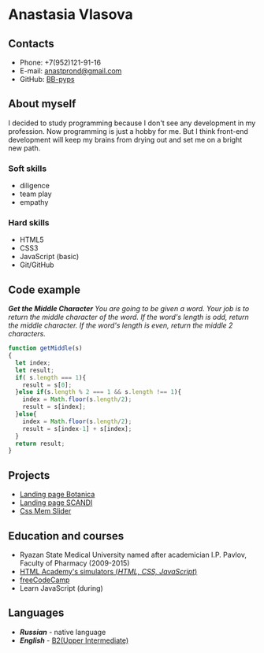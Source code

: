 # Anastasia Vlasova

## Contacts
*   Phone: +7(952)121-91-16
*   E-mail: anastprond@gmail.com
*   GitHub: [BB-pyps](https://github.com/BB-pyps)

## About myself
I decided to study programming because I don't see any development in my profession. Now programming is just a hobby for me. But I think front-end development will keep my brains from drying out and set me on a bright new path.

### Soft skills
*   diligence
*   team play
*   empathy

### Hard skills
*   HTML5
*   CSS3
*   JavaScript (basic)
*   Git/GitHub

## Code example
***Get the Middle Character***
*You are going to be given a word. Your job is to return the middle character of the word. If the word's length is odd, return the middle character. If the word's length is even, return the middle 2 characters.*
```js
function getMiddle(s)
{
  let index;
  let result;
  if( s.length === 1){                              
    result = s[0];
  }else if(s.length % 2 === 1 && s.length !== 1){
    index = Math.floor(s.length/2);
    result = s[index];
  }else{
    index = Math.floor(s.length/2);
    result = s[index-1] + s[index];
  }
  return result;
}
```

## Projects
* [Landing page Botanica](https://bb-pyps.github.io/ZaverstaYOU/)
* [Landing page SCANDI](https://bb-pyps.github.io/)
* [Css Mem Slider](https://bb-pyps.github.io/cssMemSlider/cssMemSlider/index.html)

## Education and courses
*   Ryazan State Medical University named after academician I.P. Pavlov, 
Faculty of Pharmacy (2009-2015)
*   [HTML Academy's simulators (*HTML, CSS, JavaScript*)](https://htmlacademy.ru/profile/id1681643)
*   [freeCodeCamp](https://www.freecodecamp.org/fccf0b401c0-2749-42d4-b98e-8fbf75b210a8)
*   Learn JavaScript (during)

## Languages
*   ***Russian*** - native language
*   ***English*** - [B2(Upper Intermediate)](https://www.efset.org/cert/udUMn2)
